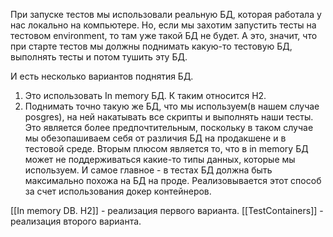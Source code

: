 При запуске тестов мы использовали реальную БД, которая работала у нас локально на компьютере. Но, если мы захотим запустить тесты на тестовом environment, то там уже такой БД не будет. А это, значит, что при старте тестов мы должны поднимать какую-то тестовую БД, выполнять тесты и потом тушить эту БД.

И есть несколько вариантов поднятия БД.
1. Это использовать In memory БД. К таким относится H2.
2. Поднимать точно такую же БД, что мы используем(в нашем случае posgres), на ней накатывать все скрипты и выполнять наши тесты. Это является более предпочтительным, поскольку в таком случае мы обезопашиваем себя от различия БД на продакшене и в тестовой среде. Вторым плюсом является то, что в in memory БД может не поддерживаться какие-то типы данных, которые мы используем. И самое главное - в тестах БД должна быть максимально похожа на БД на проде. Реализовывается этот способ за счет использования докер контейнеров.

[[In memory DB. H2]] - реализация первого варианта.
[[TestContainers]] - реализация второго варианта.

